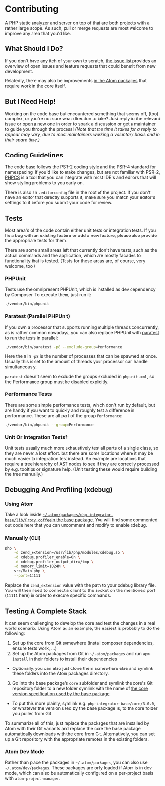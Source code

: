 # Contributing
A PHP static analyzer and server on top of that are both projects with a rather large scope. As such, pull or merge requests are most welcome to improve any area that you'd like.

## What Should I Do?
If you don't have any itch of your own to scratch, [the issue list](https://gitlab.com/Serenata/Serenata/issues) provides an overview of open issues and feature requests that could benefit from new development.

Relatedly, there may also be improvements [in the Atom packages](https://github.com/php-integrator) that require work in the core itself.

## But I Need Help!
Working on the code base but encountered something that seems off, (too) complex, or you're not sure what direction to take? Just reply to the relevant issue or [open a new one](https://gitlab.com/Serenata/Serenata/issues/new) in order to spark a discussion or get a maintainer to guide you through the process! _(Note that the time it takes for a reply to appear may vary, due to most maintainers working a voluntary basis and in their spare time.)_

## Coding Guidelines
The code base follows the PSR-2 coding style and the PSR-4 standard for namespacing. If you'd like to make changes, but are not familiar with PSR-2, [PHPCS](https://github.com/squizlabs/PHP_CodeSniffer) is a tool that you can integrate with most IDE's and editors that will show styling problems to you early on.

There is also an `.editorconfig` file in the root of the project. If you don't have an editor that directly supports it, make sure you match your editor's settings to it before you submit your code for review.

## Tests
Most area's of the code contain either unit tests or integration tests. If you fix a bug with an existing feature or add a new feature, please also provide the appropriate tests for them.

There are some small areas left that currently don't have tests, such as the actual commands and the application, which are mostly facades to functionality that is tested. (Tests for these areas are, of course, very welcome, too!)

### PHPUnit
Tests use the omnipresent PHPUnit, which is installed as dev dependency by Composer. To execute them, just run it:

```sh
./vendor/bin/phpunit
```

### Paratest (Parallel PHPUnit)
If you own a processor that supports running multiple threads concurrently, as is rather common nowadays, you can also replace PHPUnit with [paratest](https://github.com/brianium/paratest) to run the tests in parallel:

```sh
./vendor/bin/paratest -p8 --exclude-group=Performance
```

Here the `8` in `-p8` is the number of processes that can be spawned at once. Usually this is set to the amount of threads your processor can handle simultaneously.

`paratest` doesn't seem to exclude the groups excluded in `phpunit.xml`, so the Performance group must be disabled explicitly.

### Performance Tests
There are some simple performance tests, which don't run by default, but are handy if you want to quickly and roughly test a difference in performance. These are all part of the group `Performance`:

```sh
./vendor/bin/phpunit --group=Performance
```

### Unit Or Integration Tests?
Unit tests usually much more exhaustively test all parts of a single class, so they are never a lost effort. but there are some locations where it may be much easier to integration test instead. An example are locations that require a tree hierarchy of AST nodes to see if they are correctly processed by e.g. tooltips or signature help. (Unit testing these would require building the tree manually.)

## Debugging And Profiling (xdebug)
### Using Atom
Take a look inside [`~/.atom/packages/php-integrator-base/lib/Proxy.coffee`in the base package](https://github.com/php-integrator/atom-base/blob/master/lib/Proxy.coffee#L100). You will find some commented out code here that you can uncomment and modify to enable xdebug.

### Manually (CLI)
```sh
php \
    -d zend_extension=/usr/lib/php/modules/xdebug.so \
    -d xdebug.profiler_enable=On \
    -d xdebug.profiler_output_dir=/tmp \
    -d memory_limit=1024M \
    src/Main.php \
    --port=11111
```

Replace the `zend_extension` value with the path to your xdebug library file. You will then need to connect a client to the socket on the mentioned port (`11111` here) in order to execute specific commands.

## Testing A Complete Stack
It can seem challenging to develop the core and test the changes in a real world scenario. Using Atom as an example, the easiest is probably to do the following:

1. Set up the core from Git somewhere (install composer dependencies, ensure tests work, ...)
2. Set up the Atom packages from Git in `~/.atom/packages` and run `apm install` in their folders to install their dependencies
  * Optionally, you can also just clone them somewhere else and symlink these folders into the Atom packages directory.
3. Go into the base package's `core` subfolder and symlink the core's Git repository folder to a new folder symlink with the name of [the core version specification used by the base package](https://github.com/php-integrator/atom-base/blob/master/lib/Main.coffee#L161)
  * To put this more plainly, symlink e.g. `php-integrator-base/core/3.0.0`, or whatever the version used by the base package is, to the core folder you pulled from Git

To summarize all of this, just replace the packages that are installed by Atom with their Git variants and replace the core the base package automatically downloads with the core from Git. Alternatively, you can set up a Git repository with the appropriate remotes in the existing folders.

### Atom Dev Mode
Rather than place the packages in `~/.atom/packages`, you can also use `~/.atom/dev/packages`. These packages are only loaded if Atom is in dev mode, which can also be automatically configured on a per-project basis with `atom-project-manager`.
